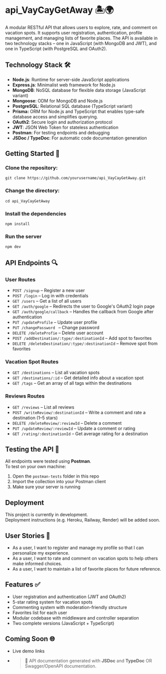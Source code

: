 # api_VayCayGetAway 🏝️🌍

A modular RESTful API that allows users to explore, rate, and comment on vacation spots. It supports user registration, authentication, profile management, and managing lists of favorite places. The API is available in two technology stacks – one in JavaScript (with MongoDB and JWT), and one in TypeScript (with PostgreSQL and OAuth2).

## Technology Stack 🛠️

- **Node.js**: Runtime for server-side JavaScript applications  
- **Express.js**: Minimalist web framework for Node.js  
- **MongoDB**: NoSQL database for flexible data storage (JavaScript variant)  
- **Mongoose**: ODM for MongoDB and Node.js  
- **PostgreSQL**: Relational SQL database (TypeScript variant)
- **Prisma:** ORM for Node.js and TypeScript that enables type-safe database access and simplifies querying.
- **OAuth2**: Secure login and authorization protocol  
- **JWT**: JSON Web Token for stateless authentication  
- **Postman**: For testing endpoints and debugging  
- **JSDoc / TypeDoc**: For automatic code documentation generation  

## Getting Started 🚀

### Clone the repository:
```
git clone https://github.com/yourusername/api_VayCayGetAway.git

```
### Change the directory:
```
cd api_VayCayGetAway
```
### Install the dependencies
```
npm install
```
### Run the server
```
npm dev
```

## API Endpoints 🔍

### User Routes
- `POST /signup` – Register a new user  
- `POST /login` – Log in with credentials
- `GET /users` – Get a list of all users
- `GET /auth/google` – Redirects the user to Google's OAuth2 login page
- `GET /auth/google/callback` – Handles the callback from Google after authentication
- `PUT /updateProfile` – Update user profile
- `PUT /changePassword ` – Change password 
- `DELETE /deleteProfie` – Delete user account  
- `POST /addDestination/:type/:destinationId` – Add spot to favorites  
- `DELETE /deleteDestination/:type/:destinationId` – Remove spot from favorites  

### Vacation Spot Routes
- `GET /destinations` – List all vacation spots  
- `GET /destinations/:id` – Get detailed info about a vacation spot
- `GET /tags` – Get an array of all tags within the destinations

### Reviews Routes
- `GET /reviews` – List all reviews  
- `POST /writeReview/:destinationId` – Write a comment and rate a destination (1–5 stars)  
- `DELETE /deleteReview/:reviewId` – Delete a comment  
- `PUT /updateReview/:reviewId` – Update a comment or rating  
- `GET /rating/:destinationId` – Get average rating for a destination

## Testing the API 🧪

All endpoints were tested using **Postman**.  
To test on your own machine:

1. Open the `postman-tests` folder in this repo  
2. Import the collection into your Postman client  
3. Make sure your server is running

## Deployment

This project is currently in development.  
Deployment instructions (e.g. Heroku, Railway, Render) will be added soon.

## User Stories 👥

- As a user, I want to register and manage my profile so that I can personalize my experience.  
- As a user, I want to rate and comment on vacation spots to help others make informed choices.  
- As a user, I want to maintain a list of favorite places for future reference.

## Features ✅

- User registration and authentication (JWT and OAuth2)  
- 5-star rating system for vacation spots  
- Commenting system with moderation-friendly structure  
- Favorites list for each user  
- Modular codebase with middleware and controller separation  
- Two complete versions (JavaScript + TypeScript)

## Coming Soon 🌐

- Live demo links
- > 📝 API documentation generated with **JSDoc**  and **TypeDoc** OR Swagger/OpenAPI documentation.
